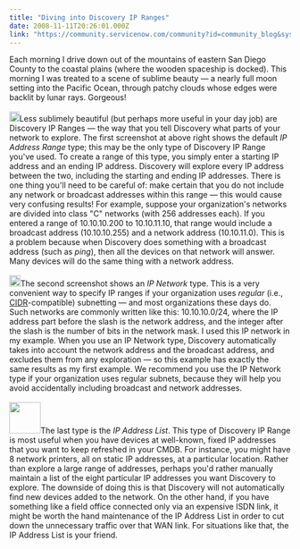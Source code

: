 ```yaml
---
title: "Diving into Discovery IP Ranges"
date: 2008-11-11T20:26:01.000Z
link: "https://community.servicenow.com/community?id=community_blog&sys_id=99dda6e9dbd0dbc01dcaf3231f96191c"
---
```

<p>Each morning I drive down out of the mountains of eastern San Diego County to the coastal plains (where the wooden spaceship is docked). This morning I was treated to a scene of sublime beauty — a nearly full moon setting into the Pacific Ocean, through patchy clouds whose edges were backlit by lunar rays. Gorgeous!<!--break--><br /><br /><img  alt="" class="jive-image" src="060b1902db58d304b322f4621f96194d.iix" style="width: auto; height: 18px;" />Less sublimely beautiful (but perhaps more useful in your day job) are Discovery IP Ranges — the way that you tell Discovery what parts of your network to explore. The first screenshot at above right shows the default <i>IP Address Range</i> type; this may be the only type of Discovery IP Range you've used. To create a range of this type, you simply enter a starting IP address and an ending IP address. Discovery will explore every IP address between the two, including the starting and ending IP addresses. There is one thing you'll need to be careful of: make certain that you do not include any network or broadcast addresses within this range — this would cause very confusing results! For example, suppose your organization's networks are divided into class "C" networks (with 256 addresses each). If you entered a range of 10.10.10.200 to 10.10.11.10, that range would include a broadcast address (10.10.10.255) and a network address (10.10.11.0). This is a problem because when Discovery does something with a broadcast address (such as <i>ping</i>), then all the devices on that network will answer. Many devices will do the same thing with a network address. <br /><br /><img  alt="" class="jive-image" src="4d93b4cedbd8dfc068c1fb651f9619d3.iix" style="width: auto; height: 20px;" />The second screenshot shows an <i>IP Network</i> type. This is a very convenient way to specify IP ranges if your organization uses <i>regular</i> (i.e., <a title=".wikipedia.org/wiki/Classless_Inter-Domain_Routing" href="http://en.wikipedia.org/wiki/Classless_Inter-Domain_Routing">CIDR</a>-compatible) subnetting — and most organizations these days do. Such networks are commonly written like this: 10.10.10.0/24, where the IP address part before the slash is the network address, and the integer after the slash is the number of bits in the network mask. I used this IP network in my example. When you use an IP Network type, Discovery automatically takes into account the network address and the broadcast address, and excludes them from any exploration — so this example has exactly the same results as my first example. We recommend you use the IP Network type if your organization uses regular subnets, because they will help you avoid accidentally including broadcast and network addresses.<br /><br /><img  alt="" class="jive-image" src="e684500edb949fc03eb27a9e0f961980.iix" style="width: auto; height: 56px;" />The last type is the <i>IP Address List</i>. This type of Discovery IP Range is most useful when you have devices at well-known, fixed IP addresses that you want to keep refreshed in your CMDB. For instance, you might have 8 network printers, all on static IP addresses, at a particular location. Rather than explore a large range of addresses, perhaps you'd rather manually maintain a list of the eight particular IP addresses you want Discovery to explore. The downside of doing this is that Discovery will not automatically find new devices added to the network. On the other hand, if you have something like a field office connected only via an expensive ISDN link, it might be worth the hand maintenance of the IP Address List in order to cut down the unnecessary traffic over that WAN link. For situations like that, the IP Address List is your friend.</p>